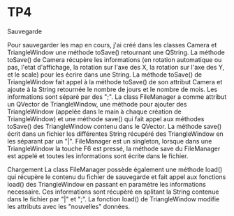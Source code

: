 # TP4

Sauvegarde

Pour sauvegarder les map en cours, j'ai créé dans les classes Camera et TriangleWindow une méthode toSave() retournant une QString.
La méthode toSave() de Camera récupère les informations (en rotation automatique ou pas, l'etat d'affichage, la rotation sur l'axe des X, la rotation sur l'axe des Y, et le scale) pour les écrire dans une String.
La méthode toSave() de TriangleWindow fait appel à la méthode toSave() de son attribut Camera et ajoute à la String retournée le nombre de jours et le nombre de mois.
Les informations sont séparé par des ";".
La class FileManager a comme attribut un QVector de TriangleWindow, une méthode pour ajouter des TriangleWindow (appelée dans le main à chaque création de TriangleWindow) et une méthode save() qui fait appel aux méthodes toSave() des TriangleWindow contenu dans le QVector.
La méthode save() écrit dans un fichier les différentes String récupéré des TriangleWindow en les séparant par un "|".
FileManager est un singleton, lorsque dans une TriangleWindow la touche F6 est pressé, la méthode save du FileManager est appelé et toutes les informations sont écrite dans le fichier.

Chargement
La class FileManager possède également une méthode load() qui récupère le contenu du fichier de sauvegarde et fait appel aux fonctions load() des TriangleWindow en passant en paramètre les informations necessaire.
Ces informations sont récupèré en splitant la String contenue dans le fichier par "|" et ";".
La fonction load() de TriangleWindow modifie les attributs avec les "nouvelles" données.
